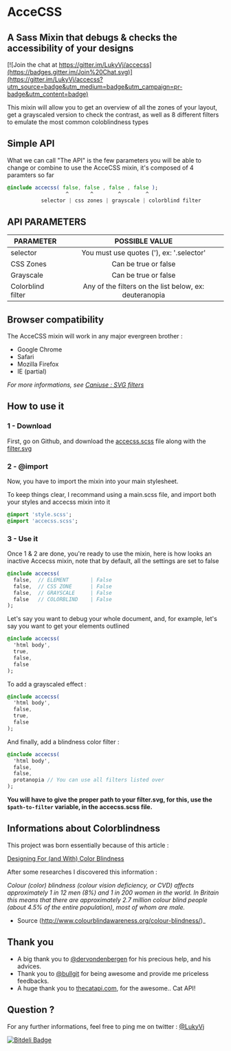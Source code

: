 # AcceCSS
## A Sass Mixin that debugs & checks the accessibility of your designs

[![Join the chat at https://gitter.im/LukyVj/accecss](https://badges.gitter.im/Join%20Chat.svg)](https://gitter.im/LukyVj/accecss?utm_source=badge&utm_medium=badge&utm_campaign=pr-badge&utm_content=badge)

This mixin will allow you to get an overview of all the zones of your layout, get a grayscaled version to check the contrast, as well as 8 different filters to emulate the most common coloblindness types


## Simple API
What we can call "The API" is the few parameters you will be able to change or combine to use the AcceCSS mixin, it's composed of 4 paramters so far

```sass
@include accecss( false, false , false , false );
                   ^       ^        ^        ^
           selector | css zones | grayscale | colorblind filter
``` 

## API PARAMETERS
| PARAMETER | POSSIBLE VALUE |
|--------------|:------------:|
| selector | You must use quotes ('), ex: '.selector' | 
| CSS Zones | Can be true or false | 
| Grayscale | Can be true or false | 
| Colorblind filter | Any of the filters on the list below, ex: deuteranopia| 

## Browser compatibility
The AcceCSS mixin will work in any major evergreen brother :
- Google Chrome
- Safari
- Mozilla Firefox
- IE (partial)

*For more informations, see [Caniuse : SVG filters](http://caniuse.com/#feat=svg-filters)*

## How to use it

### 1 - Download
First, go on Github, and download the [accecss.scss](https://github.com/LukyVj/accecss/blob/gh-pages/css/accecss.scss) file along with the [filter.svg](https://github.com/LukyVj/accecss/blob/gh-pages/css/filters.svg)

### 2 - @import
Now, you have to import the mixin into your main stylesheet.

To keep things clear, I recommand using a main.scss file, and import both your styles and accecss mixin into it
```sass
@import 'style.scss';
@import 'accecss.scss';
```

### 3 - Use it
Once 1 & 2 are done, you're ready to use the mixin, here is how looks an inactive Accecss mixin, note that by default, all the settings are set to false
```sass
@include accecss( 
  false,  // ELEMENT       | False
  false,  // CSS ZONE      | False
  false,  // GRAYSCALE     | False
  false   // COLORBLIND    | False
);
```

Let's say you want to debug your whole document, and, for example, let's say you want to get your elements outlined
```sass
@include accecss( 
  'html body',
  true,
  false,
  false
);
```

To add a grayscaled effect :
```sass
@include accecss( 
  'html body',
  false,
  true,
  false
);
```

And finally, add a blindness color filter :
```sass
@include accecss( 
  'html body',
  false,
  false,
  protanopia // You can use all filters listed over
);
```

__You will have to give the proper path to your filter.svg, for this, use the `$path-to-filter` variable, in the accecss.scss file.__


## Informations about Colorblindness

This project was born essentially because of this article :

[Designing For (and With) Color Blindness](https://medium.com/@aaron10buuren/designing-for-and-with-color-blindness-48392aab3d87)

After some researches I discovered this information :

_Colour (color) blindness (colour vision deficiency, or CVD) affects approximately 1 in 12 men (8%) and 1 in 200 women in the world. In Britain this means that there are approximately 2.7 million colour blind people (about 4.5% of the entire population), most of whom are male._
- Source (http://www.colourblindawareness.org/colour-blindness/)_

## Thank you 
 - A big thank you to [@dervondenbergen](http://twitter.com/dervondenbergen) for his precious help, and his advices.
 - Thank you to [@bullgit](http://twitter.com/bullgit) for being awesome and provide me priceless feedbacks.
 - A huge thank you to [thecatapi.com](http://thecatapi.com), for the awesome.. Cat API!
 
## Question ?

For any further informations, feel free to ping me on twitter : [@LukyVj](http://twitter.com/lukyvj)


[![Bitdeli Badge](https://d2weczhvl823v0.cloudfront.net/LukyVj/accecss/trend.png)](https://bitdeli.com/free "Bitdeli Badge")

